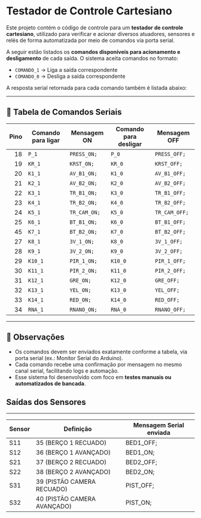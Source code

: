 # Testador de Controle Cartesiano

Este projeto contém o código de controle para um **testador de controle cartesiano**, utilizado para verificar e acionar diversos atuadores, sensores e relés de forma automatizada por meio de comandos via porta serial.

A seguir estão listados os **comandos disponíveis para acionamento e desligamento** de cada saída. O sistema aceita comandos no formato:

- `COMANDO_1` → Liga a saída correspondente
- `COMANDO_0` → Desliga a saída correspondente

A resposta serial retornada para cada comando também é listada abaixo:

---

## 🧭 Tabela de Comandos Seriais

| **Pino** | **Comando para ligar** | **Mensagem ON**  | **Comando para desligar**  | **Mensagem OFF**  |
|---------:|------------------------|------------------|----------------------------|-------------------|
| 18       | `P_1`                  | `PRESS_ON;`      | `P_0`                      | `PRESS_OFF;`      |
| 19       | `KR_1`                 | `KRST_ON;`       | `KR_0`                     | `KRST_OFF;`       |
| 20       | `K1_1`                 | `AV_B1_ON;`      | `K1_0`                     | `AV_B1_OFF;`      |
| 21       | `K2_1`                 | `AV_B2_ON;`      | `K2_0`                     | `AV_B2_OFF;`      |
| 22       | `K3_1`                 | `TR_B1_ON;`      | `K3_0`                     | `TR_B1_OFF;`      |
| 23       | `K4_1`                 | `TR_B2_ON;`      | `K4_0`                     | `TR_B2_OFF;`      |
| 24       | `K5_1`                 | `TR_CAM_ON;`     | `K5_0`                     | `TR_CAM_OFF;`     |
| 25       | `K6_1`                 | `BT_B1_ON;`      | `K6_0`                     | `BT_B1_OFF;`      |
| 45       | `K7_1`                 | `BT_B2_ON;`      | `K7_0`                     | `BT_B2_OFF;`      |
| 27       | `K8_1`                 | `3V_1_ON;`       | `K8_0`                     | `3V_1_OFF;`       |
| 28       | `K9_1`                 | `3V_2_ON;`       | `K9_0`                     | `3V_2_OFF;`       |
| 29       | `K10_1`                | `PIR_1_ON;`      | `K10_0`                    | `PIR_1_OFF;`      |
| 30       | `K11_1`                | `PIR_2_ON;`      | `K11_0`                    | `PIR_2_OFF;`      |
| 31       | `K12_1`                | `GRE_ON;`        | `K12_0`                    | `GRE_OFF;`        |
| 32       | `K13_1`                | `YEL_ON;`        | `K13_0`                    | `YEL_OFF;`        |
| 33       | `K14_1`                | `RED_ON;`        | `K14_0`                    | `RED_OFF;`        |
| 34       | `RNA_1`                | `RNANO_ON;`      | `RNA_0`                    | `RNANO_OFF;`      |

---

## 📌 Observações

- Os comandos devem ser enviados exatamente conforme a tabela, via porta serial (ex.: Monitor Serial do Arduino).
- Cada comando recebe uma confirmação por mensagem no mesmo canal serial, facilitando logs e automação.
- Esse sistema foi desenvolvido com foco em **testes manuais ou automatizados de bancada**.

## Saídas dos Sensores
---

| Sensor | Definição                   | Mensagem Serial enviada |
| ------ | --------------------------- | ----------------------- |
| S11    | 35 (BERÇO 1 RECUADO)        | BED1\_OFF;              |
| S12    | 36 (BERÇO 1 AVANÇADO)       | BED1\_ON;               |
| S21    | 37 (BERÇO 2 RECUADO)        | BED2\_OFF;              |
| S22    | 38 (BERÇO 2 AVANÇADO)       | BED2\_ON;               |
| S31    | 39 (PISTÃO CAMERA RECUADO)  | PIST\_OFF;              |
| S32    | 40 (PISTÃO CAMERA AVANÇADO) | PIST\_ON;               |



